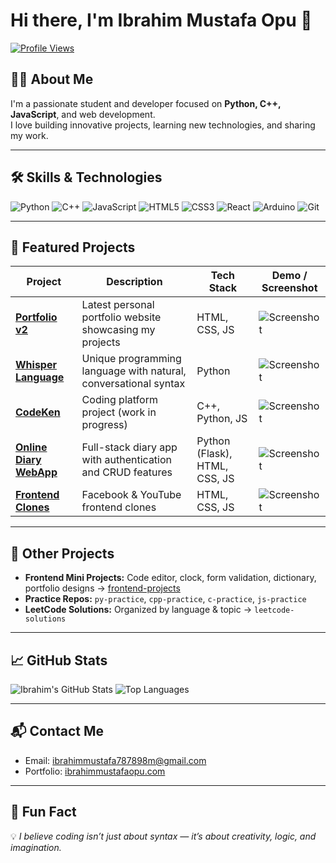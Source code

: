 # Hi there, I'm Ibrahim Mustafa Opu 👋

[![Profile Views](https://komarev.com/ghpvc/?username=ibrahim787898m&color=blue)](https://github.com/ibrahim787898m)

## 👨‍💻 About Me
I'm a passionate student and developer focused on **Python, C++, JavaScript**, and web development.  
I love building innovative projects, learning new technologies, and sharing my work.

---

## 🛠️ Skills & Technologies
![Python](https://img.shields.io/badge/-Python-3776AB?style=flat&logo=python&logoColor=white)
![C++](https://img.shields.io/badge/-C++-00599C?style=flat&logo=c%2B%2B&logoColor=white)
![JavaScript](https://img.shields.io/badge/-JavaScript-F7DF1E?style=flat&logo=javascript&logoColor=black)
![HTML5](https://img.shields.io/badge/-HTML5-E34F26?style=flat&logo=html5&logoColor=white)
![CSS3](https://img.shields.io/badge/-CSS3-1572B6?style=flat&logo=css3&logoColor=white)
![React](https://img.shields.io/badge/-React-61DAFB?style=flat&logo=react&logoColor=black)
![Arduino](https://img.shields.io/badge/-Arduino-00979D?style=flat&logo=arduino&logoColor=white)
![Git](https://img.shields.io/badge/-Git-F05032?style=flat&logo=git&logoColor=white)

---

## 📂 Featured Projects

| Project | Description | Tech Stack | Demo / Screenshot |
|---------|-------------|------------|-----------------|
| **[Portfolio v2](https://github.com/ibrahim787898m/portfolio-v2)** | Latest personal portfolio website showcasing my projects | HTML, CSS, JS | ![Screenshot](portfolio-v2/screenshot.png) |
| **[Whisper Language](https://github.com/ibrahim787898m/whisper-lang)** | Unique programming language with natural, conversational syntax | Python | ![Screenshot](whisper-lang/screenshot.png) |
| **[CodeKen](https://github.com/ibrahim787898m/codeken)** | Coding platform project (work in progress) | C++, Python, JS | ![Screenshot](codeken/screenshot.png) |
| **[Online Diary WebApp](https://github.com/ibrahim787898m/diary-webapp)** | Full-stack diary app with authentication and CRUD features | Python (Flask), HTML, CSS, JS | ![Screenshot](diary-webapp/screenshot.png) |
| **[Frontend Clones](https://github.com/ibrahim787898m/frontend-clones)** | Facebook & YouTube frontend clones | HTML, CSS, JS | ![Screenshot](frontend-clones/screenshot.png) |

---

## 🔹 Other Projects
- **Frontend Mini Projects:** Code editor, clock, form validation, dictionary, portfolio designs → [frontend-projects](https://github.com/ibrahim787898m/frontend-projects)  
- **Practice Repos:** `py-practice`, `cpp-practice`, `c-practice`, `js-practice`  
- **LeetCode Solutions:** Organized by language & topic → `leetcode-solutions`

---

## 📈 GitHub Stats
![Ibrahim's GitHub Stats](https://github-readme-stats.vercel.app/api?username=ibrahim787898m&show_icons=true&theme=radical)
![Top Languages](https://github-readme-stats.vercel.app/api/top-langs/?username=ibrahim787898m&layout=compact&theme=radical)

---

## 📬 Contact Me
- Email: [ibrahimmustafa787898m@gmail.com](mailto:ibrahimmustafa787898m@gmail.com)  
- Portfolio: [ibrahimmustafaopu.com](https://ibrahimmustafaopu.com)

---

## 🌟 Fun Fact  
💡 *I believe coding isn’t just about syntax — it’s about creativity, logic, and imagination.*

